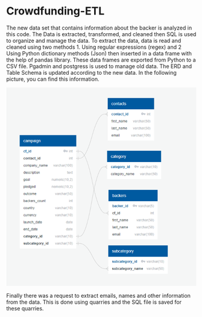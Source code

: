 # Crowdfunding-ETL
The new data set that contains information about the backer is analyzed in this code. The Data is extracted, transformed, and cleaned then SQL is used to organize and manage the data.
To extract the data, data is read and cleaned using two methods 1. Using regular expressions (regex) and 2 Using Python dictionary methods (Json) then inserted in a data frame with the help of pandas library. These data frames are exported from Python to a CSV file. Pgadmin and postgress is used to manage old data. The ERD and Table Schema is updated according to the new data. In the following picture, you can find this information.

![ERD](crowdfunding_db_relationships.PNG)

Finally there was a request to extract emails, names and other information from the data. This is done using quarries and the SQL file is saved for these quarries.
